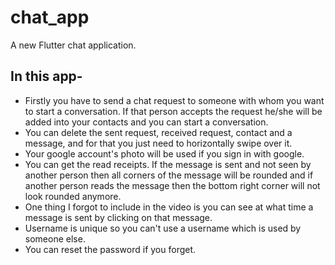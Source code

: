 # chat_app

A new Flutter  chat application.

## In this app-

- Firstly you have to send a chat request to someone with whom you want to start a conversation. If that person accepts the request he/she will be added into your contacts and you can start a conversation.
- You can delete the sent request, received request, contact and a message, and for that you just need to horizontally swipe over it.
- Your google account's photo will be used if you sign in with google.
- You can get the read receipts. If the message is sent and not seen by another person then all corners of the message will be rounded and if another person reads the message then the bottom right corner will not look rounded anymore.
- One thing I forgot to include in the video is you can see at what time a message is sent by clicking on that message.
- Username is unique so you can't use a username which is used by someone else.
- You can reset the password if you forget.
